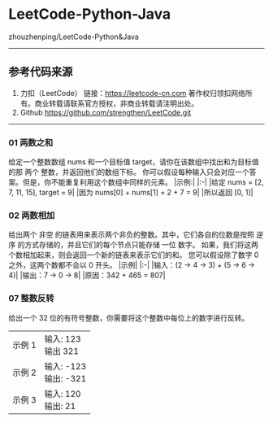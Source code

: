 # LeetCode-Python-Java

zhouzhenping/LeetCode-Python&amp;Java

---

## 参考代码来源

1. 力扣（LeetCode）
链接：<https://leetcode-cn.com>
著作权归领扣网络所有。商业转载请联系官方授权，非商业转载请注明出处。
2. Github <https://github.com/strengthen/LeetCode.git>

---

### 01 两数之和

给定一个整数数组 nums 和一个目标值 target，请你在该数组中找出和为目标值的那 两个 整数，并返回他们的数组下标。
你可以假设每种输入只会对应一个答案。但是，你不能重复利用这个数组中同样的元素。
|示例:|
|:-|
|给定 nums = [2, 7, 11, 15], target = 9|
|因为 nums[0] + nums[1] = 2 + 7 = 9|
|所以返回 [0, 1]|

### 02 两数相加

给出两个 非空 的链表用来表示两个非负的整数。其中，它们各自的位数是按照 逆序 的方式存储的，并且它们的每个节点只能存储 一位 数字。
如果，我们将这两个数相加起来，则会返回一个新的链表来表示它们的和。
您可以假设除了数字 0 之外，这两个数都不会以 0 开头。
|示例|
|:-|
|输入：(2 -> 4 -> 3) + (5 -> 6 -> 4)|
|输出：7 -> 0 -> 8|
|原因：342 + 465 = 807|

### 07 整数反转

给出一个 32 位的有符号整数，你需要将这个整数中每位上的数字进行反转。

|||
|:---|:---|
|示例 1|输入: 123<br/>输出 321|
|示例 2|输入: -123<br/> 输出: -321|
|示例 3|输入: 120<br/>输出: 21|
  